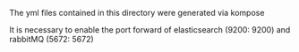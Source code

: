 The yml files contained in this directory were generated via kompose

It is necessary to enable the port forward of elasticsearch (9200: 9200) and rabbitMQ (5672: 5672)

